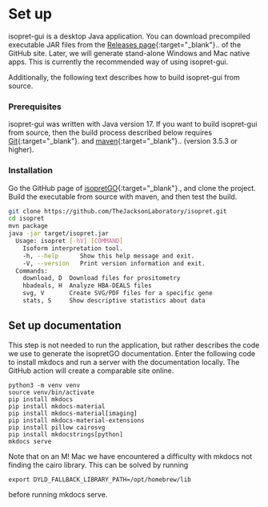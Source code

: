 # Set up


isopret-gui is a desktop Java application. You can download precompiled executable
JAR files from the [Releases page](https://github.com/TheJacksonLaboratory/isopret/releases){:target="\_blank"}..
of the GitHub site. Later, we will generate stand-alone Windows and Mac native apps.
This is currently the recommended way of using isopret-gui.


Additionally, the following text describes how to build isopret-gui from source.


### Prerequisites


isopret-gui was written with Java version 17. If you want to
build isopret-gui from source, then the build process described below requires
[Git](https://git-scm.com/book/en/v2){:target="\_blank"}. and [maven](https://maven.apache.org/install.html){:target="\_blank"}.. (version 3.5.3 or higher).


### Installation


Go the GitHub page of [isopretGO](https://github.com/TheJacksonLaboratory/isopretGO){:target="\_blank"}., and clone the project.
Build the executable from source with maven, and then test the build.

```bash
git clone https://github.com/TheJacksonLaboratory/isopret.git
cd isopret
mvn package
java -jar target/isopret.jar
  Usage: isopret [-hV] [COMMAND]
    Isoform interpretation tool.
    -h, --help      Show this help message and exit.
    -V, --version   Print version information and exit.
  Commands:
    download, D  Download files for prositometry
    hbadeals, H  Analyze HBA-DEALS files
    svg, V       Create SVG/PDF files for a specific gene
    stats, S     Show descriptive statistics about data
```





## Set up documentation

This step is not needed to run the application, but rather describes the code we use to
generate the isopretGO documentation.
Enter the following code to install mkdocs and run a server with the documentation locally.
The GitHub action will create a comparable site online.

```
python3 -m venv venv
source venv/bin/activate
pip install mkdocs
pip install mkdocs-material
pip install mkdocs-material[imaging]
pip install mkdocs-material-extensions
pip install pillow cairosvg
pip install mkdocstrings[python]
mkdocs serve
```

Note that on an M! Mac we have encountered a difficulty with mkdocs not finding the cairo library. This can be solved
by running

```
export DYLD_FALLBACK_LIBRARY_PATH=/opt/homebrew/lib
```
before running mkdocs serve.




